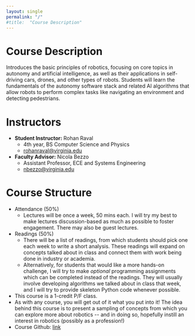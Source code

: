 ```yaml
---
layout: single
permalink: "/"
#title:  "Course Description"
---
```


<!-- <style> h1 { padding-bottom: 0.5em; border-bottom: 1px solid $border-color; }</style> -->


# **Course Description**
Introduces the basic principles of robotics, focusing on core topics in autonomy and artificial intelligence, as well as their applications in self-driving cars, drones, and other types of robots. Students will learn the fundamentals of the autonomy software stack and related AI algorithms that allow robots to perform complex tasks like navigating an environment and detecting pedestrians.

# **Instructors**
- **Student Instructor:** Rohan Raval
    - 4th year, BS Computer Science and Physics
    - rohanraval@virginia.edu
- **Faculty Advisor:** Nicola Bezzo
    - Assistant Professor, ECE and Systems Engineering
    - nbezzo@virginia.edu

# **Course Structure**

- Attendance (50%)
    - Lectures will be once a week, 50 mins each. I will try my best to make lectures discussion-based as much as possible to foster engagement. There may also be guest lectures.
- Readings (50%)
    - There will be a list of readings, from which students should pick one each week to write a short analysis. These readings will expand on concepts talked about in class and connect them with work being done in industry or academia.
    - Alternatively, for students that would like a more hands-on challenge, I will try to make _optional_ programming assignments which can be completed instead of the readings. They will usually involve developing algorithms we talked about in class that week, and I will try to provide skeleton Python code whenever possible.
- This course is a 1-credit P/F class.
- As with any course, you will get out of it what you put into it! The idea behind this course is to present a sampling of concepts from which you can explore more about robotics -- and in doing so, hopefully instill an interest in robotics (possibly as a profession!)
- Course Github: [link](https://www.github.com/rohanraval/cs1501)
